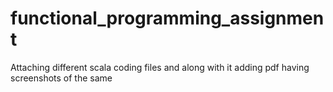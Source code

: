 # functional_programming_assignment
Attaching different scala coding files and along with it adding pdf having screenshots of the same 
